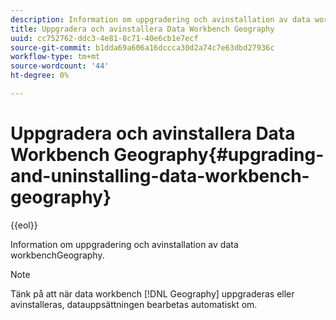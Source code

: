 ```yaml
---
description: Information om uppgradering och avinstallation av data workbenchGeography.
title: Uppgradera och avinstallera Data Workbench Geography
uuid: cc752762-ddc3-4e81-8c71-40e6cb1e7ecf
source-git-commit: b1dda69a606a16dccca30d2a74c7e63dbd27936c
workflow-type: tm+mt
source-wordcount: '44'
ht-degree: 0%

---
```



# Uppgradera och avinstallera Data Workbench Geography{#upgrading-and-uninstalling-data-workbench-geography}

{{eol}}

Information om uppgradering och avinstallation av data workbenchGeography.

>[!NOTE]
>
>Tänk på att när data workbench [!DNL Geography] uppgraderas eller avinstalleras, datauppsättningen bearbetas automatiskt om.

